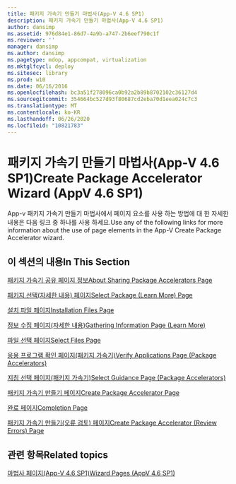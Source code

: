 ```yaml
---
title: 패키지 가속기 만들기 마법사(App-V 4.6 SP1)
description: 패키지 가속기 만들기 마법사(App-V 4.6 SP1)
author: dansimp
ms.assetid: 976d84e1-86d7-4a9b-a747-2b6eef790c1f
ms.reviewer: ''
manager: dansimp
ms.author: dansimp
ms.pagetype: mdop, appcompat, virtualization
ms.mktglfcycl: deploy
ms.sitesec: library
ms.prod: w10
ms.date: 06/16/2016
ms.openlocfilehash: bc3a51f278096ca0b92a2b89b8702102c36127d4
ms.sourcegitcommit: 354664bc527d93f80687cd2eba70d1eea024c7c3
ms.translationtype: MT
ms.contentlocale: ko-KR
ms.lasthandoff: 06/26/2020
ms.locfileid: "10821783"
---
```

# <span data-ttu-id="19e10-103">패키지 가속기 만들기 마법사(App-V 4.6 SP1)</span><span class="sxs-lookup"><span data-stu-id="19e10-103">Create Package Accelerator Wizard (AppV 4.6 SP1)</span></span>


<span data-ttu-id="19e10-104">App-v 패키지 가속기 만들기 마법사에서 페이지 요소를 사용 하는 방법에 대 한 자세한 내용은 다음 링크 중 하나를 사용 하세요.</span><span class="sxs-lookup"><span data-stu-id="19e10-104">Use any of the following links for more information about the use of page elements in the App-V Create Package Accelerator wizard.</span></span>

## <span data-ttu-id="19e10-105">이 섹션의 내용</span><span class="sxs-lookup"><span data-stu-id="19e10-105">In This Section</span></span>


<a href="" id="about-sharing-package-accelerators-page"></a>[<span data-ttu-id="19e10-106">패키지 가속기 공유 페이지 정보</span><span class="sxs-lookup"><span data-stu-id="19e10-106">About Sharing Package Accelerators Page</span></span>](about-sharing-package-accelerators-page.md)  

<a href="" id="select-package--learn-more--page"></a>[<span data-ttu-id="19e10-107">패키지 선택(자세한 내용) 페이지</span><span class="sxs-lookup"><span data-stu-id="19e10-107">Select Package (Learn More) Page</span></span>](select-package--learn-more--page.md)  

<a href="" id="installation-files-page"></a>[<span data-ttu-id="19e10-108">설치 파일 페이지</span><span class="sxs-lookup"><span data-stu-id="19e10-108">Installation Files Page</span></span>](installation-files-page.md)  

<a href="" id="gathering-information-page--learn-more-"></a>[<span data-ttu-id="19e10-109">정보 수집 페이지(자세한 내용)</span><span class="sxs-lookup"><span data-stu-id="19e10-109">Gathering Information Page (Learn More)</span></span>](gathering-information-page--learn-more-.md)  

<a href="" id="select-files-page"></a>[<span data-ttu-id="19e10-110">파일 선택 페이지</span><span class="sxs-lookup"><span data-stu-id="19e10-110">Select Files Page</span></span>](select-files-page.md)  

<a href="" id="verify-applications-page--package-accelerators-"></a>[<span data-ttu-id="19e10-111">응용 프로그램 확인 페이지(패키지 가속기)</span><span class="sxs-lookup"><span data-stu-id="19e10-111">Verify Applications Page (Package Accelerators)</span></span>](verify-applications-page--package-accelerators-.md)  

<a href="" id="select-guidance-page--package-accelerators-"></a>[<span data-ttu-id="19e10-112">지침 선택 페이지(패키지 가속기)</span><span class="sxs-lookup"><span data-stu-id="19e10-112">Select Guidance Page (Package Accelerators)</span></span>](select-guidance-page--package-accelerators-.md)  

<a href="" id="create-package-accelerator-page"></a>[<span data-ttu-id="19e10-113">패키지 가속기 만들기 페이지</span><span class="sxs-lookup"><span data-stu-id="19e10-113">Create Package Accelerator Page</span></span>](create-package-accelerator-page.md)  

<a href="" id="completion-page"></a>[<span data-ttu-id="19e10-114">완료 페이지</span><span class="sxs-lookup"><span data-stu-id="19e10-114">Completion Page</span></span>](completion-page.md)  

<a href="" id="create-package-accelerator--review-errors--page"></a>[<span data-ttu-id="19e10-115">패키지 가속기 만들기(오류 검토) 페이지</span><span class="sxs-lookup"><span data-stu-id="19e10-115">Create Package Accelerator (Review Errors) Page</span></span>](create-package-accelerator--review-errors--page.md)  

## <span data-ttu-id="19e10-116">관련 항목</span><span class="sxs-lookup"><span data-stu-id="19e10-116">Related topics</span></span>


[<span data-ttu-id="19e10-117">마법사 페이지(App-V 4.6 SP1)</span><span class="sxs-lookup"><span data-stu-id="19e10-117">Wizard Pages (AppV 4.6 SP1)</span></span>](wizard-pages--appv-46-sp1-.md)

 

 





